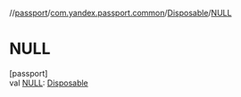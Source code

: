 //[passport](../../../index.md)/[com.yandex.passport.common](../index.md)/[Disposable](index.md)/[NULL](-n-u-l-l.md)

# NULL

[passport]\
val [NULL](-n-u-l-l.md): [Disposable](index.md)

